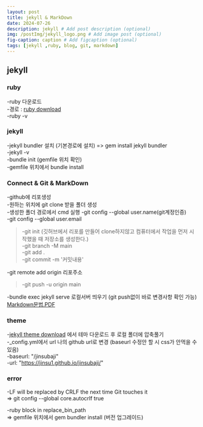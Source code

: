 ```yaml
---
layout: post
title: jekyll & MarkDown
date: 2024-07-26
description: jekyll # Add post description (optional)
img: /postImg/jekyll_logo.png # Add image post (optional)
fig-caption: caption # Add figcaption (optional)
tags: [jekyll ,ruby, blog, git, markdown]
---
```

## jekyll
### ruby
-ruby 다운로드   
-경로 : [ruby download](https://rubyinstaller.org/downloads/)   
-ruby -v   

### jekyll
-jekyll bundler 설치 (기본경로에 설치) => gem install jekyll bundler   
-jekyll -v   
-bundle init (gemfile 위치 확인)   
-gemfile 위치에서 bundle install   


### Connect & Git & MarkDown
-github에 리포생성   
-원하는 위치에 git clone 받을 폴더 생성    
-생성한 폴더 경로에서 cmd 실행
-git config --global user.name(git계정인증)   
-git config --global user.email

>-git init (깃허브에서 리포를 만들어 clone하지않고 컴퓨터에서 작업을 먼저 시작했을 때 저장소를 생성한다.)   
-git branch -M main   
-git add .   
-git commit -m '커밋내용'   

-git remote add origin 리포주소  

>-git push -u origin main   

-bundle exec jekyll serve 로컬서버 띄우기 (git push없이 바로 변경사항 확인 가능)   
[Markdown문법.PDF](https://github.com/user-attachments/files/16408354/04-.pdf)

### theme
-[jekyll theme download](http://jekyllthemes.org/) 에서 테마 다운로드 후 로컬 폴더에 압축풀기   
-_config.yml에서 url 나의 github url로 변경 (baseurl 수정안 할 시 css가 안먹을 수 있음)   
-baseurl: "/jinsubaji"   
-url: "https://jinsu1.github.io/jinsubaji/"   


### error 
-LF will be replaced by CRLF the next time Git touches it   
 => git config --global core.autocrlf true   

-ruby block in replace_bin_path   
=> gemfile 위치에서 gem bundler install (버전 업그레이드)